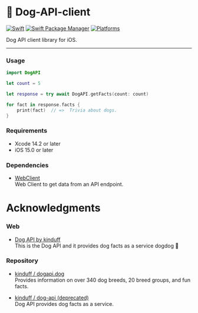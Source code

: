 # 🐶 Dog-API-client
[![Swift](https://img.shields.io/badge/Swift-5.7-orange?style=flat-square)](https://img.shields.io/badge/Swift-5.7-Orange?style=flat-square)
[![Swift Package Manager](https://img.shields.io/badge/Swift_Package_Manager-compatible-orange?style=flat-square)](https://img.shields.io/badge/Swift_Package_Manager-compatible-orange?style=flat-square)
[![Platforms](https://img.shields.io/badge/Platforms-iOS%2015.0%20or%20lator-yellowgreen?style=flat-square)](https://img.shields.io/badge/Platforms-iOS%2015.0%20or%20lator-yellowgreen?style=flat-square)

Dog API client library for iOS.

---
### Usage
```Swift
import DogAPI

let count = 5

let response = try await DogAPI.getFacts(count: count)

for fact in response.facts {
    print(fact)  // =>  Trivia about dogs.
}
```

### Requirements
* Xcode 14.2 or later
* iOS 15.0 or later

### Dependencies
* [WebClient](https://github.com/hackenbacker/WebClient)<br>
Web Client to get data from an API endpoint.

# Acknowledgments
### Web
* [Dog API by kinduff](https://kinduff.github.io/dog-api/)<br>
This is the Dog API and it provides dog facts as a service dogdog 🐶

### Repository
* [kinduff / dogapi.dog](https://github.com/kinduff/dogapi.dog)<br>
Provides information on over 340 dog breeds, 20 breed groups, and fun facts.

* [kinduff / dog-api (deprecated)](https://github.com/kinduff/dog-api)<br>
Dog API provides dog facts as a service.
